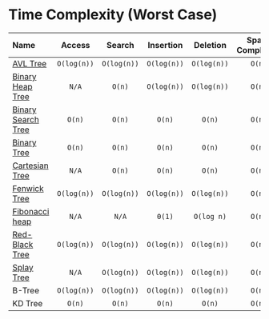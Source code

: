 # Time Complexity	(Worst Case)
| Name      | Access | Search   | Insertion   | Deletion | Space Complexity |
| :---        |    :----:   |    :----: |    :----:   |    :----: | :----: |
| [AVL Tree](https://github.com/sinamna/DSA/tree/master/Data%20Structures/Trees/AVLTree) |  `O(log(n))` | `O(log(n))` | `O(log(n))` | `O(log(n))` | `O(n)` |
| [Binary Heap Tree](https://github.com/sinamna/DSA/tree/master/Data%20Structures/Trees/BinaryHeapTree) |  `N/A` | `O(n)` | `O(log(n))` | `O(log(n))` | `O(n)` |
| [Binary Search Tree](https://github.com/sinamna/DSA/tree/master/Data%20Structures/Trees/BinarySearchTree)      | `O(n)`       | `O(n)`   | `O(n)` | `O(n)`| `O(n)` |
| [Binary Tree](https://github.com/sinamna/DSA/tree/master/Data%20Structures/Trees/BinaryTree) | `O(n)` | `O(n)` | `O(n)` | `O(n)` | `O(n)` |
| [Cartesian Tree](https://github.com/sinamna/DSA/tree/master/Data%20Structures/Trees/CartesianTree)   | `N/A`  | `O(n)`      | `O(n)` | `O(n)`| `O(n)`|
| [Fenwick Tree](https://github.com/sinamna/DSA/tree/master/Data%20Structures/Trees/FenwickTree) | `O(log(n))` | `O(log(n))` | `O(log(n))` | `O(log(n))` | `O(n)`|
| [Fibonacci heap](https://github.com/sinamna/DSA/tree/master/Data%20Structures/Trees/FibonacciHeapTree) | `N/A` | `N/A` |  `Θ(1)` | `O(log n)` | `O(n)`|
| [Red-Black Tree](https://github.com/sinamna/DSA/tree/master/Data%20Structures/Trees/RedBlackTree)| `O(log(n))` | `O(log(n))` | `O(log(n))` | `O(log(n))` | `O(n)`|
| [Splay Tree](https://github.com/sinamna/DSA/tree/master/Data%20Structures/Trees/SplayTree) |  `N/A` | `O(log(n))` | `O(log(n))` | `O(log(n))` | `O(n)` |
| B-Tree | `O(log(n))` | `O(log(n))` | `O(log(n))` | `O(log(n))` | `O(n)` |
| KD Tree |  `O(n)`  | `O(n)`      | `O(n)` | `O(n)`| `O(n)`|
